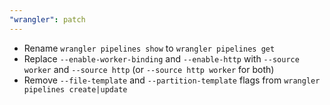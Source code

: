 ```yaml
---
"wrangler": patch
---
```


- Rename `wrangler pipelines show` to `wrangler pipelines get`
- Replace `--enable-worker-binding` and `--enable-http` with `--source worker` and `--source http` (or `--source http worker` for both)
- Remove `--file-template` and `--partition-template` flags from `wrangler pipelines create|update`
